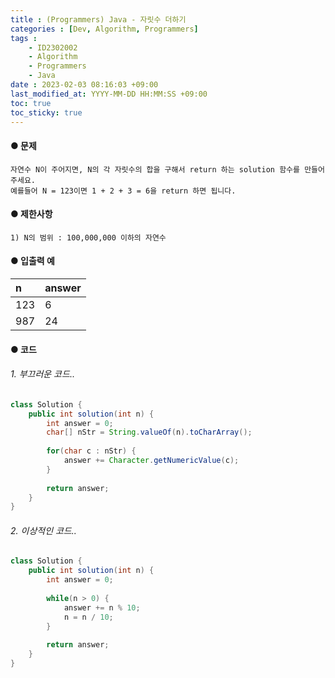 ```yaml
---
title : (Programmers) Java - 자릿수 더하기
categories : [Dev, Algorithm, Programmers]
tags : 
    - ID2302002
    - Algorithm
    - Programmers    
    - Java
date : 2023-02-03 08:16:03 +09:00
last_modified_at: YYYY-MM-DD HH:MM:SS +09:00
toc: true
toc_sticky: true
---
```


#### ● 문제

``` plaintext
자연수 N이 주어지면, N의 각 자릿수의 합을 구해서 return 하는 solution 함수를 만들어 주세요.
예를들어 N = 123이면 1 + 2 + 3 = 6을 return 하면 됩니다.
```

#### ● 제한사항

``` plaintext
1) N의 범위 : 100,000,000 이하의 자연수
```

#### ● 입출력 예

| n         | answer    |
| :-------- | :-------- |
| 123       | 6         |
| 987       | 24        |

#### ● 코드

###### 1. 부끄러운 코드..

``` java
class Solution {
    public int solution(int n) {
        int answer = 0;
        char[] nStr = String.valueOf(n).toCharArray();
        
        for(char c : nStr) {
            answer += Character.getNumericValue(c);
        }
        
        return answer;
    }
}
```

###### 2. 이상적인 코드..

``` java
class Solution {
    public int solution(int n) {
        int answer = 0;
        
        while(n > 0) {
            answer += n % 10;
            n = n / 10;
        }
               
        return answer;
    }
}
```
